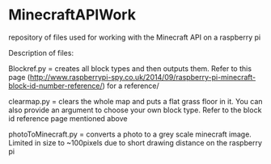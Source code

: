 # MinecraftAPIWork
repository of files used for working with the Minecraft API on a raspberry pi

Description of files:

Blockref.py = creates all block types and then outputs them. Refer to this page (http://www.raspberrypi-spy.co.uk/2014/09/raspberry-pi-minecraft-block-id-number-reference/) for a reference/

clearmap.py = clears the whole map and puts a flat grass floor in it. You can also provide an argument to choose your own block type. Refer to the block id reference page mentioned above

photoToMinecraft.py = converts a photo to a grey scale minecraft image. Limited in size to ~100pixels due to short drawing distance on the raspberry pi